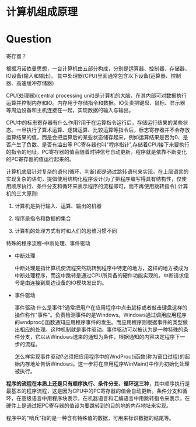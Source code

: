  # 计算机组成原理

# Question

寄存器？

根据冯诺依曼思想，一台计算机由五部分构成，分别是运算器、控制器、存储器、IO设备(输入和输出)。
其中处理器(CPU)里面通常包含以下设备(运算器、控制器、高速缓冲存储器)


CPU(处理器)(central processing unit)是计算机的大脑，在其内部可对数据执行运算并控制内存和IO。内存用于存储指令和数据。IO负责把键盘、鼠标、显示器等周边设备和主机连接在一起，实现数据的输入与输出。


CPU中的标志寄存器有什么作用?用于在运算指令运行后，存储运行结果的某些状态。一旦执行了算术运算、逻辑运算、比较运算等指令后，标志寄存器并不会存放运算结果的值，而是会把运算后的某些状态储存起来，例如运算结果是否为0、是否产生了负数、是否有溢出等
PC寄存器也叫"程序指针",存储着CPU接下来要执行的指令的地址。PC寄存器的值会随着时钟信号自动更新，程序就是依靠不断变化的PC寄存器的值运行起来的。


计算机底层针对复杂的语句(循环、判断)都是通过跳转语句来实现。在上层语言的实现复杂的语句，提倡使用结构化程序设计(为了把程序编写得具有结构性，仅使用顺序执行、条件分支和循环来表示程序的流程即可，而不再使用跳转指令)
计算机的三大原则:

1. 计算机是执行输入、运算、输出的机器

2. 程序是指令和数据的集合
3. 计算机的处理方式有时和人们的思维习惯不同


特殊的程序流程-中断处理、事件驱动


+ 中断处理
 
    中断处理是指计算机使流程突然跳转到程序中特定的地方，这样的地方被成为中断处理程序，而这中跳转是通过CPU所具备的硬件功能实现的。中断请求信号是由连接到周边设备的IO模块发出的。

+ 事件驱动

    事件驱动:什么是事件?通常把用户在应用程序中点击鼠标或者敲击键盘这样的操作称作"事件"。负责检测事件的是Windows。Windows通过调用应用程序的wndproc()函数通知应用程序事件的发生。而应用程序则根据事件的类型做出相应的处理。这种机制就是事件驱动。事件驱动可以被认为是一种特殊的条件分支，它以从Windows送来的通知为条件，根据通知的内容决定程序下一步的流程。
    
    怎么样实现事件驱动?必须把应用程序中的WndProc()函数(称为窗口过程)的起始内存地址告诉Windows。这一步将在应用程序WinMain()中作为初始化处理被执行。


**程序的流程在本质上还是只有顺序执行、条件分支、循环这三种**，其中顺序执行是最基本的程序流程，这是因为CPU中的PC寄存器的值会自动更新。条件分支和循环，在高级语言中用程序块表示，在机器语言和汇编语言中用跳转指令来表示，在硬件上是通过把PC寄存器的值设为要跳转到的目的地的内存地址来实现。


程序中的"哨兵"指的是一种含有特殊值的数据，可用来标识数据的结尾等。


